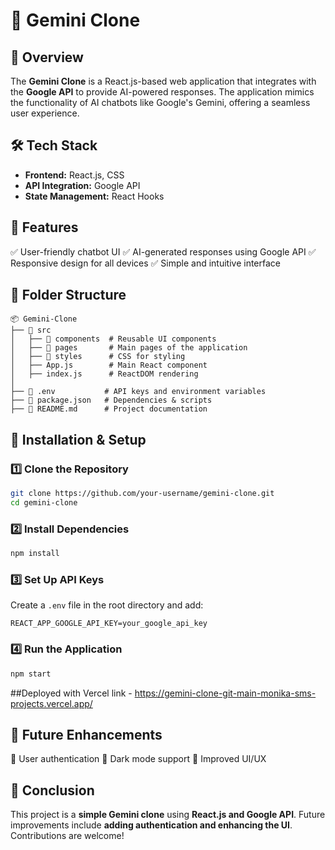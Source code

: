 # 🤖 Gemini Clone

## 📌 Overview
The **Gemini Clone** is a React.js-based web application that integrates with the **Google API** to provide AI-powered responses. The application mimics the functionality of AI chatbots like Google's Gemini, offering a seamless user experience.

## 🛠 Tech Stack
- **Frontend:** React.js, CSS
- **API Integration:** Google API
- **State Management:** React Hooks

## 🎯 Features
✅ User-friendly chatbot UI
✅ AI-generated responses using Google API
✅ Responsive design for all devices
✅ Simple and intuitive interface

## 📂 Folder Structure
```
📦 Gemini-Clone
├── 📂 src
│   ├── 📂 components  # Reusable UI components
│   ├── 📂 pages       # Main pages of the application
│   ├── 📂 styles      # CSS for styling
│   ├── App.js        # Main React component
│   ├── index.js      # ReactDOM rendering
│
├── 📄 .env           # API keys and environment variables
├── 📄 package.json   # Dependencies & scripts
├── 📄 README.md      # Project documentation
```

## 🚀 Installation & Setup

### 1️⃣ Clone the Repository
```sh
git clone https://github.com/your-username/gemini-clone.git
cd gemini-clone
```

### 2️⃣ Install Dependencies
```sh
npm install
```

### 3️⃣ Set Up API Keys
Create a `.env` file in the root directory and add:
```env
REACT_APP_GOOGLE_API_KEY=your_google_api_key
```

### 4️⃣ Run the Application
```sh
npm start
```

##Deployed with Vercel
link - https://gemini-clone-git-main-monika-sms-projects.vercel.app/

## 📝 Future Enhancements
🔹 User authentication
🔹 Dark mode support
🔹 Improved UI/UX

## 📌 Conclusion
This project is a **simple Gemini clone** using **React.js and Google API**. Future improvements include **adding authentication and enhancing the UI**. Contributions are welcome!



